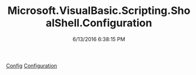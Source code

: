 ﻿---
title: Microsoft.VisualBasic.Scripting.ShoalShell.Configuration
date: 6/13/2016 6:38:15 PM
---

[Config](T-Microsoft.VisualBasic.Scripting.ShoalShell.Configuration.Config.html)
[Configuration](T-Microsoft.VisualBasic.Scripting.ShoalShell.Configuration.Configuration.html)
